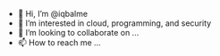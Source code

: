 - 👋 Hi, I’m @iqbalme
- 👀 I’m interested in cloud, programming, and security
- 💞️ I’m looking to collaborate on ...
- 📫 How to reach me ...

<!---
iqbalme/iqbalme is a ✨ special ✨ repository because its `README.md` (this file) appears on your GitHub profile.
You can click the Preview link to take a look at your changes.
--->
